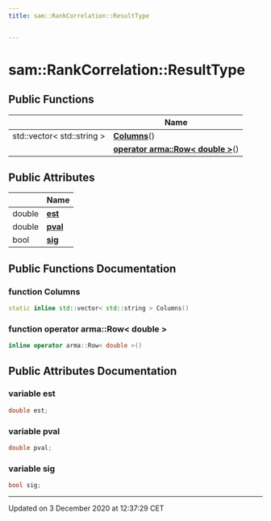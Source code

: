 ```yaml
---
title: sam::RankCorrelation::ResultType


---
```


# sam::RankCorrelation::ResultType



















## Public Functions

|                | Name           |
| -------------- | -------------- |
| std::vector< std::string > | **[Columns](/doxygen/Classes/structsam_1_1_rank_correlation_1_1_result_type/#function-columns)**()  |
|  | **[operator arma::Row< double >](/doxygen/Classes/structsam_1_1_rank_correlation_1_1_result_type/#function-operator-armarow<-double->)**()  |


## Public Attributes

|                | Name           |
| -------------- | -------------- |
| double | **[est](/doxygen/Classes/structsam_1_1_rank_correlation_1_1_result_type/#variable-est)**  |
| double | **[pval](/doxygen/Classes/structsam_1_1_rank_correlation_1_1_result_type/#variable-pval)**  |
| bool | **[sig](/doxygen/Classes/structsam_1_1_rank_correlation_1_1_result_type/#variable-sig)**  |














## Public Functions Documentation

### function Columns

```cpp
static inline std::vector< std::string > Columns()
```





























### function operator arma::Row< double >

```cpp
inline operator arma::Row< double >()
```































## Public Attributes Documentation

### variable est

```cpp
double est;
```





























### variable pval

```cpp
double pval;
```





























### variable sig

```cpp
bool sig;
```

































-------------------------------

Updated on  3 December 2020 at 12:37:29 CET